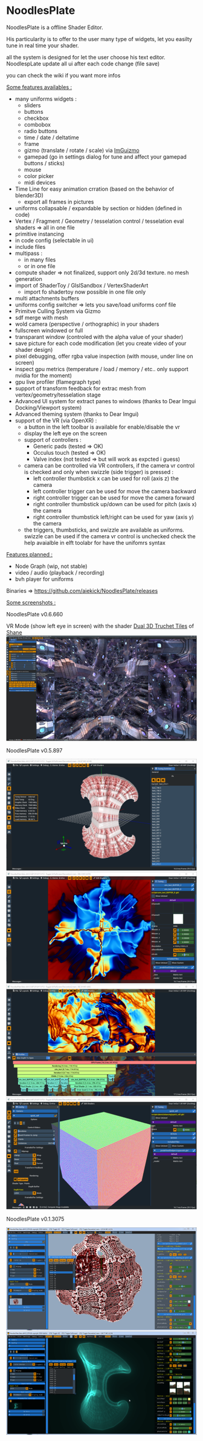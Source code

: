# NoodlesPlate

NoodlesPlate is a offline Shader Editor. 

His particularity is to offer to the user many type of widgets, let you easilty tune in real time your shader.

all the system is designed for let the user choose his text editor. NoodlespLate update all ui after each code change (file save)

you can check the wiki if you want more infos

<ins>Some features availables :</ins>
* many uniforms widgets :
  * sliders
  * buttons
  * checkbox
  * combobox
  * radio buttons
  * time / date / deltatime
  * frame
  * gizmo (translate / rotate / scale) via [ImGuizmo](https://github.com/CedricGuillemet/ImGuizmo)
  * gamepad (go in settings dialog for tune and affect your gamepad buttons / sticks)
  * mouse
  * color picker
  * midi devices
* Time Line for easy animation crration (based on the behavior of blender3D)
  * export all frames in pictures
* uniforms collapsable / expandable by section or hidden (defined in code)
* Vertex / Fragment / Geometry / tesselation control / tesselation eval shaders => all in one file
* primitive instancing
* in code config (selectable in ui)
* include files
* multipass :
  * in many files
  * or in one file
* compute shader => not finalized, support only 2d/3d texture. no mesh generation
* import of ShaderToy / GlslSandbox / VertexShaderArt
  * import fo shadertoy now possible in one file only
* multi attachments buffers
* uniforms config switcher => lets you save/load uniforms conf file
* Primitve Culling System via Gizmo
* sdf merge with mesh
* wold camera (perspective / orthographic) in your shaders
* fullscreen windowed or full
* transparant window (controled with the alpha value of your shader)
* save picture for each code modification (let you create video of your shader design)
* pixel debugging, offer rgba value inspection (with mouse, under line on screen)
* inspect gpu metrics (temperature / load / memory / etc.. only support nvidia for the moment)
* gpu live profiler (flamegraph type)
* support of transform feedback for extrac mesh from vertex/geometry/tesselation stage
* Advanced UI system for extract panes to windows (thanks to Dear Imgui Docking/Viewport system)
* Advanced theming system (thanks to Dear Imgui)
* support of the VR (via OpenXR) :
  * a button in the left toolbar is available for enable/disable the vr 
  * display the left eye on the screen
  * support of controllers : 
    * Generic pads (tested => OK)
    * Occulus touch (tested => OK)
    * Valve index (not tested => but will work as expcted i guess)
  * camera can be controlled via VR controllers, if the camera vr control is checked and only when swizzle (side trigger) is pressed :
    * left controller thumbstick x can be used for roll (axis z) the camera
    * left controller trigger can be used for move the camera backward
    * right controller trigger can be used for move the camera forward
    * right controller thumbstick up/down can be used for pitch (axis x) the camera
    * right controller thumbstick left/right can be used for yaw (axis y) the camera
  * the triggers, thumbsticks, and swizzle are available as uniforms. 
    swizzle can be used if the camera vr control is unchecked
    check the help avaialble in elft toolabr for have the unifomrs syntax
    
<ins>Features planned :</ins>
* Node Graph (wip, not stable)
* video / audio (playback / recording)
* bvh player for uniforms

Binaries => https://github.com/aiekick/NoodlesPlate/releases

<ins>Some screenshots :</ins>

NoodlesPlate v0.6.660

VR Mode (show left eye in screen) with the shader [Dual 3D Truchet Tiles](https://www.shadertoy.com/view/4l2cD3) of [Shane](https://www.shadertoy.com/user/Shane)
![0.6.660.1](images/vlc_SNqaS5IBxD.jpg)

NoodlesPlate v0.5.897

![0.5.897.1](images/NoodlesPlate_Msvc_x64_N69aImL27C.png)
![0.5.897.2](images/NoodlesPlate_Msvc_x64_UXpK9TMq4S.png)
![0.5.897.3](images/NoodlesPlate_Msvc_x64_wPe36WwlZX.png)
![0.5.897.4](images/NoodlesPlate_Msvc_x64_ldzPsKLqlK.png)

NoodlesPlate v0.1.3075

![0.1.3075.1](images/NoodlesPlate_MSVC_x64_Release_2019-07-14_05-54-36.png)
![0.1.3075.2](images/NoodlesPlate_MSVC_x64_Release_2019-07-14_05-55-13.png)
